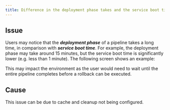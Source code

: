 ```yaml
---
title: Difference in the deployment phase takes and the service boot time
---
```


## Issue
Users may notice that the ***deployment phase*** of a pipeline takes a long time, in comparison with ***service boot time***.
For example, the deployment phase may take around 15 minutes, but the service boot time is significantly lower (e.g. less than 1 minute).
The following screen shows an example:

This may impact the environment as the user would need to wait until the entire pipeline completes before a rollback can be executed. 

## Cause
This issue can be due to cache and cleanup not being configured.

